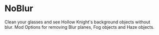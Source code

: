# NoBlur

Clean your glasses and see Hollow Knight's background objects without blur.
Mod Options for removing Blur planes, Fog objects and Haze objects.
